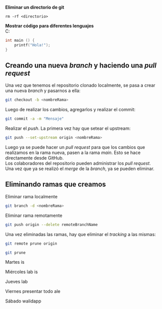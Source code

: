 **Eliminar un directorio de git**  
```
rm -rf <directorio>
```

**Mostrar código para diferentes lenguajes**  
C:
```c
int main () {
    printf("Hola!");
}
```
## Creando una nueva *branch* y haciendo una *pull request*
Una vez que tenemos el repositorio clonado localmente, se pasa a crear una nueva *branch* y pasarnos a ella:  
```bash
git checkout -b <nombreRama>
```  
Luego de realizar los cambios, agregarlos y realizar el commit:  
```bash
git commit -a -m "Mensaje"
```  
Realizar el *push*. La primera vez hay que setear el upstream:  
```bash
git push --set-upstream origin <nombreRama>
```  
Luego ya se puede hacer un *pull request* para que los cambios que realizamos en la rama nueva, pasen a la rama *main*. Esto se hace directamente desde GitHub.  
Los colaboradores del repositorio pueden administrar los *pull request*.  
Una vez que ya se realizó el *merge* de la *branch*, ya se pueden eliminar.  

## Eliminando ramas que creamos
Eliminar rama localmente
```bash
git branch -d <nombreRama>
```

Eliminar rama remotamente
```bash
git push origin --delete remoteBranchName
```  
Una vez eliminadas las ramas, hay que eliminar el *tracking* a las mismas:  
```bash
git remote prune origin
```
```bash
git prune
```

Martes
is

Miércoles
lab
is

Jueves
lab

Viernes
presentar todo
ale

Sábado
walidapp
